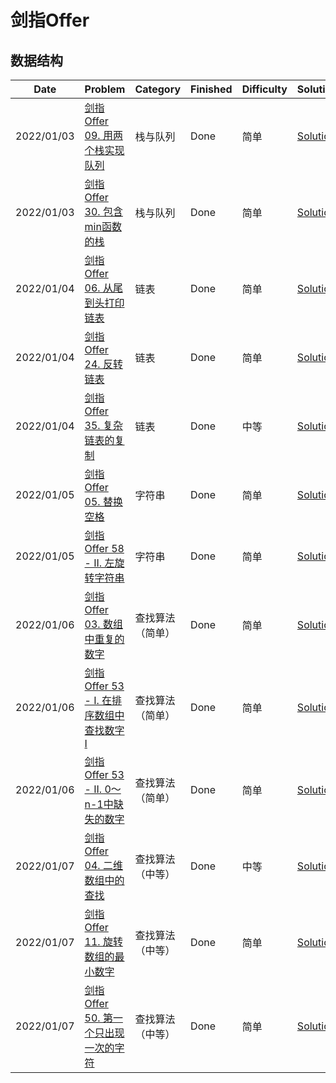 # 剑指Offer

## 数据结构
|  Date   |  Problem  | Category | Finished | Difficulty | Solution |
|  ----  | ----  | ----   | ----  | ----  | ----  |
| 2022/01/03 | [剑指 Offer 09. 用两个栈实现队列](https://leetcode-cn.com/problems/yong-liang-ge-zhan-shi-xian-dui-lie-lcof/)  | 栈与队列 |  Done | 简单 | [Solution](./src/offer/CQueue.java)  |
| 2022/01/03 | [剑指 Offer 30. 包含min函数的栈](https://leetcode-cn.com/problems/bao-han-minhan-shu-de-zhan-lcof/)  | 栈与队列 |  Done | 简单 | [Solution](./src/offer/MinStack.java)  |
| 2022/01/04 | [剑指 Offer 06. 从尾到头打印链表](https://leetcode-cn.com/problems/cong-wei-dao-tou-da-yin-lian-biao-lcof/)  | 链表 |  Done | 简单 | [Solution](./src/offer/PrintReverseLinkedList.java)  |
| 2022/01/04 | [剑指 Offer 24. 反转链表](https://leetcode-cn.com/problems/fan-zhuan-lian-biao-lcof/)  | 链表 |  Done | 简单 | [Solution](./src/offer/ReverseLinkedList.java)  |
| 2022/01/04 | [剑指 Offer 35. 复杂链表的复制](https://leetcode-cn.com/problems/fu-za-lian-biao-de-fu-zhi-lcof/)  | 链表 |  Done | 中等 | [Solution](./src/offer/CopyRandomList.java)  |
| 2022/01/05 | [剑指 Offer 05. 替换空格](https://leetcode-cn.com/problems/ti-huan-kong-ge-lcof/)  | 字符串 |  Done | 简单 | [Solution](./src/offer/ReplaceSpace.java)  |
| 2022/01/05 | [剑指 Offer 58 - II. 左旋转字符串](https://leetcode-cn.com/problems/zuo-xuan-zhuan-zi-fu-chuan-lcof/)  | 字符串 |  Done | 简单 | [Solution](./src/offer/LeftRotateString.java)  |
| 2022/01/06 | [剑指 Offer 03. 数组中重复的数字](https://leetcode-cn.com/problems/shu-zu-zhong-zhong-fu-de-shu-zi-lcof/)  | 查找算法（简单） |  Done | 简单 | [Solution](./src/offer/FindRepeatNumber.java)  |
| 2022/01/06 | [剑指 Offer 53 - I. 在排序数组中查找数字 I](https://leetcode-cn.com/problems/zai-pai-xu-shu-zu-zhong-cha-zhao-shu-zi-lcof/)  | 查找算法（简单） |  Done | 简单 | [Solution](./src/offer/CountRepeatElement.java)  |
| 2022/01/06 | [剑指 Offer 53 - II. 0～n-1中缺失的数字](https://leetcode-cn.com/problems/que-shi-de-shu-zi-lcof/)  | 查找算法（简单） |  Done | 简单 | [Solution](./src/offer/MissingNumber.java)  |
| 2022/01/07 | [剑指 Offer 04. 二维数组中的查找](https://leetcode-cn.com/problems/er-wei-shu-zu-zhong-de-cha-zhao-lcof/)  | 查找算法（中等） |  Done | 中等 | [Solution](./src/offer/FindNumberIn2DArray.java)  |
| 2022/01/07 | [剑指 Offer 11. 旋转数组的最小数字](https://leetcode-cn.com/problems/xuan-zhuan-shu-zu-de-zui-xiao-shu-zi-lcof/)  | 查找算法（中等） |  Done | 简单 | [Solution](./src/offer/RotateArrayAndGetMin.java)  |
| 2022/01/07 | [剑指 Offer 50. 第一个只出现一次的字符](https://leetcode-cn.com/problems/di-yi-ge-zhi-chu-xian-yi-ci-de-zi-fu-lcof/)  | 查找算法（中等） |  Done | 简单 | [Solution](./src/offer/FirstUniqueChar.java)  |
